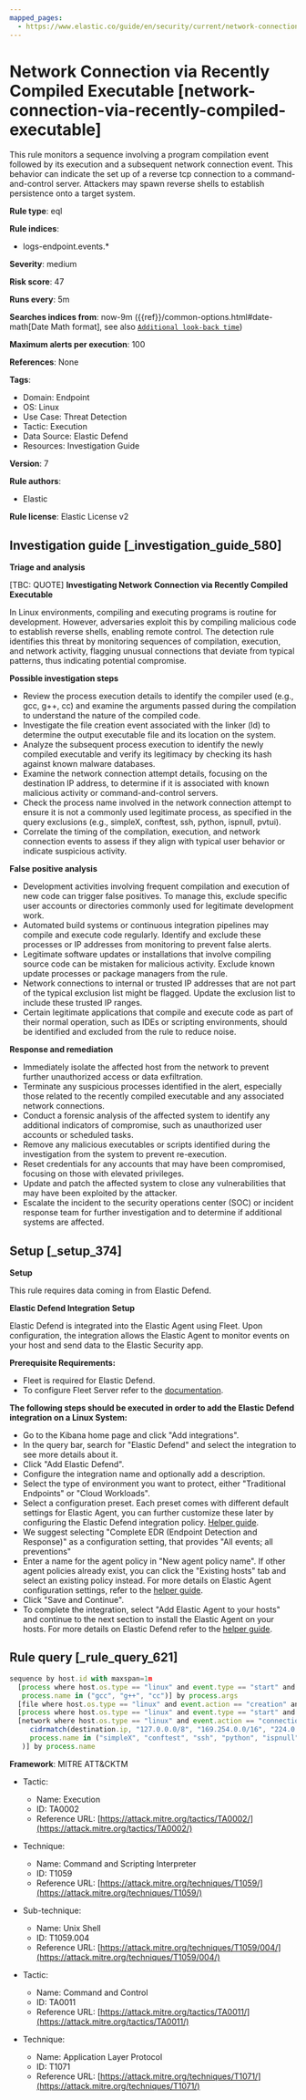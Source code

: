 ```yaml
---
mapped_pages:
  - https://www.elastic.co/guide/en/security/current/network-connection-via-recently-compiled-executable.html
---
```


# Network Connection via Recently Compiled Executable [network-connection-via-recently-compiled-executable]

This rule monitors a sequence involving a program compilation event followed by its execution and a subsequent network connection event. This behavior can indicate the set up of a reverse tcp connection to a command-and-control server. Attackers may spawn reverse shells to establish persistence onto a target system.

**Rule type**: eql

**Rule indices**:

* logs-endpoint.events.*

**Severity**: medium

**Risk score**: 47

**Runs every**: 5m

**Searches indices from**: now-9m ({{ref}}/common-options.html#date-math[Date Math format], see also [`Additional look-back time`](docs-content://solutions/security/detect-and-alert/create-detection-rule.md#rule-schedule))

**Maximum alerts per execution**: 100

**References**: None

**Tags**:

* Domain: Endpoint
* OS: Linux
* Use Case: Threat Detection
* Tactic: Execution
* Data Source: Elastic Defend
* Resources: Investigation Guide

**Version**: 7

**Rule authors**:

* Elastic

**Rule license**: Elastic License v2

## Investigation guide [_investigation_guide_580]

**Triage and analysis**

[TBC: QUOTE]
**Investigating Network Connection via Recently Compiled Executable**

In Linux environments, compiling and executing programs is routine for development. However, adversaries exploit this by compiling malicious code to establish reverse shells, enabling remote control. The detection rule identifies this threat by monitoring sequences of compilation, execution, and network activity, flagging unusual connections that deviate from typical patterns, thus indicating potential compromise.

**Possible investigation steps**

* Review the process execution details to identify the compiler used (e.g., gcc, g++, cc) and examine the arguments passed during the compilation to understand the nature of the compiled code.
* Investigate the file creation event associated with the linker (ld) to determine the output executable file and its location on the system.
* Analyze the subsequent process execution to identify the newly compiled executable and verify its legitimacy by checking its hash against known malware databases.
* Examine the network connection attempt details, focusing on the destination IP address, to determine if it is associated with known malicious activity or command-and-control servers.
* Check the process name involved in the network connection attempt to ensure it is not a commonly used legitimate process, as specified in the query exclusions (e.g., simpleX, conftest, ssh, python, ispnull, pvtui).
* Correlate the timing of the compilation, execution, and network connection events to assess if they align with typical user behavior or indicate suspicious activity.

**False positive analysis**

* Development activities involving frequent compilation and execution of new code can trigger false positives. To manage this, exclude specific user accounts or directories commonly used for legitimate development work.
* Automated build systems or continuous integration pipelines may compile and execute code regularly. Identify and exclude these processes or IP addresses from monitoring to prevent false alerts.
* Legitimate software updates or installations that involve compiling source code can be mistaken for malicious activity. Exclude known update processes or package managers from the rule.
* Network connections to internal or trusted IP addresses that are not part of the typical exclusion list might be flagged. Update the exclusion list to include these trusted IP ranges.
* Certain legitimate applications that compile and execute code as part of their normal operation, such as IDEs or scripting environments, should be identified and excluded from the rule to reduce noise.

**Response and remediation**

* Immediately isolate the affected host from the network to prevent further unauthorized access or data exfiltration.
* Terminate any suspicious processes identified in the alert, especially those related to the recently compiled executable and any associated network connections.
* Conduct a forensic analysis of the affected system to identify any additional indicators of compromise, such as unauthorized user accounts or scheduled tasks.
* Remove any malicious executables or scripts identified during the investigation from the system to prevent re-execution.
* Reset credentials for any accounts that may have been compromised, focusing on those with elevated privileges.
* Update and patch the affected system to close any vulnerabilities that may have been exploited by the attacker.
* Escalate the incident to the security operations center (SOC) or incident response team for further investigation and to determine if additional systems are affected.


## Setup [_setup_374]

**Setup**

This rule requires data coming in from Elastic Defend.

**Elastic Defend Integration Setup**

Elastic Defend is integrated into the Elastic Agent using Fleet. Upon configuration, the integration allows the Elastic Agent to monitor events on your host and send data to the Elastic Security app.

**Prerequisite Requirements:**

* Fleet is required for Elastic Defend.
* To configure Fleet Server refer to the [documentation](docs-content://reference/ingestion-tools/fleet/fleet-server.md).

**The following steps should be executed in order to add the Elastic Defend integration on a Linux System:**

* Go to the Kibana home page and click "Add integrations".
* In the query bar, search for "Elastic Defend" and select the integration to see more details about it.
* Click "Add Elastic Defend".
* Configure the integration name and optionally add a description.
* Select the type of environment you want to protect, either "Traditional Endpoints" or "Cloud Workloads".
* Select a configuration preset. Each preset comes with different default settings for Elastic Agent, you can further customize these later by configuring the Elastic Defend integration policy. [Helper guide](docs-content://solutions/security/configure-elastic-defend/configure-an-integration-policy-for-elastic-defend.md).
* We suggest selecting "Complete EDR (Endpoint Detection and Response)" as a configuration setting, that provides "All events; all preventions"
* Enter a name for the agent policy in "New agent policy name". If other agent policies already exist, you can click the "Existing hosts" tab and select an existing policy instead. For more details on Elastic Agent configuration settings, refer to the [helper guide](docs-content://reference/ingestion-tools/fleet/agent-policy.md).
* Click "Save and Continue".
* To complete the integration, select "Add Elastic Agent to your hosts" and continue to the next section to install the Elastic Agent on your hosts. For more details on Elastic Defend refer to the [helper guide](docs-content://solutions/security/configure-elastic-defend/install-elastic-defend.md).


## Rule query [_rule_query_621]

```js
sequence by host.id with maxspan=1m
  [process where host.os.type == "linux" and event.type == "start" and event.action == "exec" and
   process.name in ("gcc", "g++", "cc")] by process.args
  [file where host.os.type == "linux" and event.action == "creation" and process.name == "ld"] by file.name
  [process where host.os.type == "linux" and event.type == "start" and event.action == "exec"] by process.name
  [network where host.os.type == "linux" and event.action == "connection_attempted" and destination.ip != null and not (
     cidrmatch(destination.ip, "127.0.0.0/8", "169.254.0.0/16", "224.0.0.0/4", "::1") or
     process.name in ("simpleX", "conftest", "ssh", "python", "ispnull", "pvtui", "npreal2d", "ruby", "source", "ssh")
   )] by process.name
```

**Framework**: MITRE ATT&CKTM

* Tactic:

    * Name: Execution
    * ID: TA0002
    * Reference URL: [https://attack.mitre.org/tactics/TA0002/](https://attack.mitre.org/tactics/TA0002/)

* Technique:

    * Name: Command and Scripting Interpreter
    * ID: T1059
    * Reference URL: [https://attack.mitre.org/techniques/T1059/](https://attack.mitre.org/techniques/T1059/)

* Sub-technique:

    * Name: Unix Shell
    * ID: T1059.004
    * Reference URL: [https://attack.mitre.org/techniques/T1059/004/](https://attack.mitre.org/techniques/T1059/004/)

* Tactic:

    * Name: Command and Control
    * ID: TA0011
    * Reference URL: [https://attack.mitre.org/tactics/TA0011/](https://attack.mitre.org/tactics/TA0011/)

* Technique:

    * Name: Application Layer Protocol
    * ID: T1071
    * Reference URL: [https://attack.mitre.org/techniques/T1071/](https://attack.mitre.org/techniques/T1071/)



